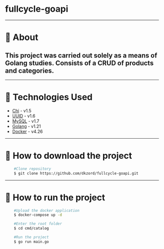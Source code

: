 # fullcycle-goapi

---
# 📜 About 

This project was carried out solely as a means of Golang studies. Consists of a CRUD of products and categories.
---

---
# 📘 Technologies Used

- [Chi](https://github.com/go-chi/chi) - v1.5
- [UUID](https://github.com/google/uuid) - v1.6
- [MySQL](https://www.mysql.com) - v1.7
- [Golang](https://go.dev) - v1.21
- [Docker](https://www.docker.com) - v4.26

---


# 📁 How to download the project

```bash
    #Clone repository
    $ git clone https://github.com/dkzord/fullcycle-goapi.git
```

---

# 📁 How to run the project

```bash
    #Upload the docker application
    $ docker-compose up -d

    #Enter the root folder
    $ cd cmd/catalog

    #Run the project
    $ go run main.go
```
